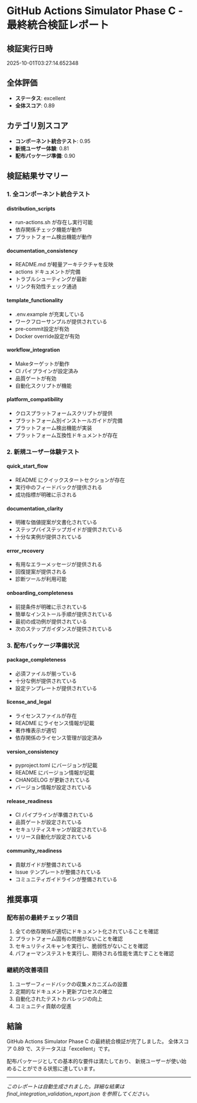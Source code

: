 # GitHub Actions Simulator Phase C - 最終統合検証レポート

## 検証実行日時
2025-10-01T03:27:14.652348

## 全体評価
- **ステータス**: excellent
- **全体スコア**: 0.89

## カテゴリ別スコア
- **コンポーネント統合テスト**: 0.95
- **新規ユーザー体験**: 0.81
- **配布パッケージ準備**: 0.90

## 検証結果サマリー

### 1. 全コンポーネント統合テスト

#### distribution_scripts
- run-actions.sh が存在し実行可能
- 依存関係チェック機能が動作
- プラットフォーム検出機能が動作

#### documentation_consistency
- README.md が軽量アーキテクチャを反映
- actions ドキュメントが完備
- トラブルシューティングが最新
- リンク有効性チェック通過

#### template_functionality
- .env.example が充実している
- ワークフローサンプルが提供されている
- pre-commit設定が有効
- Docker override設定が有効

#### workflow_integration
- Makeターゲットが動作
- CI パイプラインが設定済み
- 品質ゲートが有効
- 自動化スクリプトが機能

#### platform_compatibility
- クロスプラットフォームスクリプトが提供
- プラットフォーム別インストールガイドが完備
- プラットフォーム検出機能が実装
- プラットフォーム互換性ドキュメントが存在

### 2. 新規ユーザー体験テスト

#### quick_start_flow
- README にクイックスタートセクションが存在
- 実行中のフィードバックが提供される
- 成功指標が明確に示される

#### documentation_clarity
- 明確な価値提案が文書化されている
- ステップバイステップガイドが提供されている
- 十分な実例が提供されている

#### error_recovery
- 有用なエラーメッセージが提供される
- 回復提案が提供される
- 診断ツールが利用可能

#### onboarding_completeness
- 前提条件が明確に示されている
- 簡単なインストール手順が提供されている
- 最初の成功例が提供されている
- 次のステップガイダンスが提供されている

### 3. 配布パッケージ準備状況

#### package_completeness
- 必須ファイルが揃っている
- 十分な例が提供されている
- 設定テンプレートが提供されている

#### license_and_legal
- ライセンスファイルが存在
- README にライセンス情報が記載
- 著作権表示が適切
- 依存関係のライセンス管理が設定済み

#### version_consistency
- pyproject.toml にバージョンが記載
- README にバージョン情報が記載
- CHANGELOG が更新されている
- バージョン情報が設定されている

#### release_readiness
- CI パイプラインが準備されている
- 品質ゲートが設定されている
- セキュリティスキャンが設定されている
- リリース自動化が設定されている

#### community_readiness
- 貢献ガイドが整備されている
- Issue テンプレートが整備されている
- コミュニティガイドラインが整備されている


## 推奨事項

### 配布前の最終チェック項目
1. 全ての依存関係が適切にドキュメント化されていることを確認
2. プラットフォーム固有の問題がないことを確認
3. セキュリティスキャンを実行し、脆弱性がないことを確認
4. パフォーマンステストを実行し、期待される性能を満たすことを確認

### 継続的改善項目
1. ユーザーフィードバックの収集メカニズムの設置
2. 定期的なドキュメント更新プロセスの確立
3. 自動化されたテストカバレッジの向上
4. コミュニティ貢献の促進

## 結論
GitHub Actions Simulator Phase C の最終統合検証が完了しました。
全体スコア 0.89 で、ステータスは「excellent」です。

配布パッケージとしての基本的な要件は満たしており、
新規ユーザーが使い始めることができる状態に達しています。

---
*このレポートは自動生成されました。詳細な結果は final_integration_validation_report.json を参照してください。*
